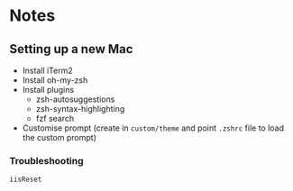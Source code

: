 # Notes

## Setting up a new Mac 
- Install iTerm2
- Install oh-my-zsh
- Install plugins
  - zsh-autosuggestions
  - zsh-syntax-highlighting
  - fzf search 
- Customise prompt (create in `custom/theme` and point `.zshrc` file to load the custom prompt)

### Troubleshooting 

`iisReset`
